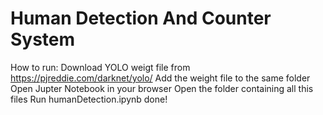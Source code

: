 # Human Detection And Counter System

How to run:
Download YOLO weigt file from https://pjreddie.com/darknet/yolo/
Add the weight file to the same folder
Open Jupter Notebook in your browser
Open the folder containing all this files
Run humanDetection.ipynb
done!
